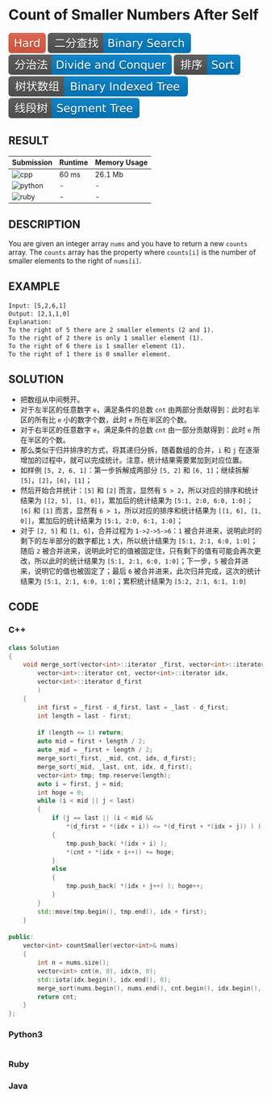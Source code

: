 # Count of Smaller Numbers After Self

![Hard](../../materials/-Hard-e05d44.svg) ![Binary_Search](../../materials/二分查找-Binary_Search-007ec6.svg) ![Divide_and_Conquer](../../materials/分治法-Divide_and_Conquer-007ec6.svg) ![Sort](../../materials/排序-Sort-007ec6.svg) ![Binary_Indexed_Tree](../../materials/树状数组-Binary_Indexed_Tree-007ec6.svg) ![Segment_Tree](../../materials/线段树-Segment_Tree-007ec6.svg)

## RESULT

| Submission                                                        | Runtime | Memory Usage |
| ----------------------------------------------------------------- | ------- | ------------ |
| ![cpp](https://img.shields.io/badge/leetcode307-cpp-f34b7d.svg)   | 60 ms   | 26.1 Mb      |
| ![python](https://img.shields.io/badge/leetcode307-py-3572A5.svg) | -       | -            |
| ![ruby](https://img.shields.io/badge/leetcode307-rb-701516.svg)   | -       | -            |

## DESCRIPTION

You are given an integer array `nums` and you have to return a new `counts` array. The `counts` array has the property where `counts[i]` is the number of smaller elements to the right of `nums[i]`.

## EXAMPLE

```plain
Input: [5,2,6,1]
Output: [2,1,1,0] 
Explanation:
To the right of 5 there are 2 smaller elements (2 and 1).
To the right of 2 there is only 1 smaller element (1).
To the right of 6 there is 1 smaller element (1).
To the right of 1 there is 0 smaller element.
```

## SOLUTION

* 把数组从中间劈开。
* 对于左半区的任意数字 `e`，满足条件的总数 `cnt` 由两部分贡献得到：此时右半区的所有比 `e` 小的数字个数，此时 `e` 所在半区的个数。
* 对于右半区的任意数字 `e`，满足条件的总数 `cnt` 由一部分贡献得到：此时 `e` 所在半区的个数。
* 那么类似于归并排序的方式，将其递归分拆，随着数组的合并，`i` 和 `j` 在逐渐增加的过程中，就可以完成统计。注意，统计结果需要累加到对应位置。
* 如样例 `[5, 2, 6, 1]`：第一步拆解成两部分 `[5, 2]` 和 `[6, 1]`；继续拆解 `[5]`，`[2]`，`[6]`，`[1]`；
* 然后开始合并统计：`[5]` 和 `[2]` 而言，显然有 `5 > 2`，所以对应的排序和统计结果为 `[[2, 5], [1, 0]]`，累加后的统计结果为 `[5:1, 2:0, 6:0, 1:0]`；`[6]` 和 `[1]` 而言，显然有 `6 > 1`，所以对应的排序和统计结果为 `[[1, 6], [1, 0]]`，累加后的统计结果为 `[5:1, 2:0, 6:1, 1:0]`；
* 对于 `[2, 5]` 和 `[1, 6]`，合并过程为 `1->2->5->6`：`1` 被合并进来，说明此时的剩下的左半部分的数字都比 `1` 大，所以统计结果为 `[5:1, 2:1, 6:0, 1:0]`；随后 `2` 被合并进来，说明此时它的值被固定住，只有剩下的值有可能会再次更改，所以此时的统计结果为 `[5:1, 2:1, 6:0, 1:0]`；下一步，`5` 被合并进来，说明它的值也被固定了；最后 `6` 被合并进来，此次归并完成，这次的统计结果为 `[5:1, 2:1, 6:0, 1:0]`；累积统计结果为 `[5:2, 2:1, 6:1, 1:0]`

## CODE

### C++

```cpp
class Solution
{
    void merge_sort(vector<int>::iterator _first, vector<int>::iterator _last,
        vector<int>::iterator cnt, vector<int>::iterator idx,
        vector<int>::iterator d_first
        )
    {
        int first = _first - d_first, last = _last - d_first;
        int length = last - first;

        if (length <= 1) return;
        auto mid = first + length / 2;
        auto _mid = _first + length / 2;
        merge_sort(_first, _mid, cnt, idx, d_first);
        merge_sort(_mid, _last, cnt, idx, d_first);
        vector<int> tmp; tmp.reserve(length);
        auto i = first, j = mid;
        int hoge = 0;
        while (i < mid || j < last)
        {
            if (j == last || (i < mid && 
                *(d_first + *(idx + i)) <= *(d_first + *(idx + j)) ) )
            {
                tmp.push_back( *(idx + i) );
                *(cnt + *(idx + i++)) += hoge;
            }
            else
            {
                tmp.push_back( *(idx + j++) ); hoge++;
            }
        }
        std::move(tmp.begin(), tmp.end(), idx + first);
    }

public:
    vector<int> countSmaller(vector<int>& nums)
    {
        int n = nums.size();
        vector<int> cnt(n, 0), idx(n, 0);
        std::iota(idx.begin(), idx.end(), 0);
        merge_sort(nums.begin(), nums.end(), cnt.begin(), idx.begin(), nums.begin());
        return cnt;
    }
};
```

### Python3

```python
```

### Ruby

### Java

